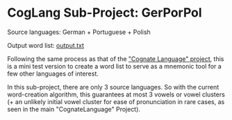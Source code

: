 # CogLang Sub-Project:  GerPorPol

Source languages:  German + Portuguese + Polish

Output word list:  [output.txt](https://github.com/hchiam/cognateLanguage/blob/master/gerPorPol/output.txt)

Following the same process as that of the ["Cognate Language" project](https://github.com/hchiam/cognateLanguage), this is a mini test version to create a word list to serve as a mnemonic tool for a few other languages of interest.

In this sub-project, there are only 3 source languages.  So with the current word-creation algorithm, this guarantees at most 3 vowels or vowel clusters (+ an unlikely initial vowel cluster for ease of pronunciation in rare cases, as seen in the main "CognateLanguage" Project).